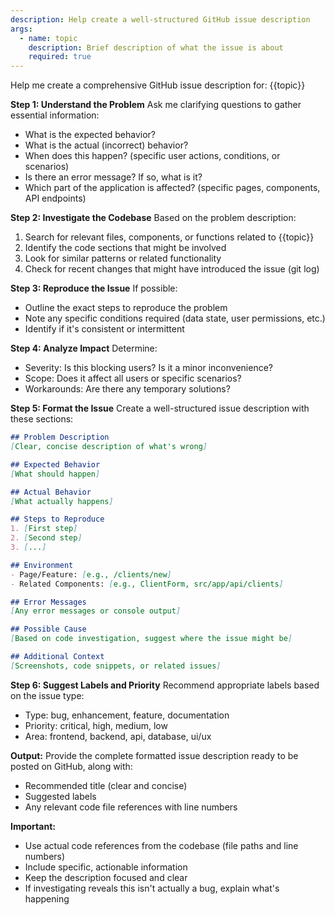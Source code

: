 ```yaml
---
description: Help create a well-structured GitHub issue description
args:
  - name: topic
    description: Brief description of what the issue is about
    required: true
---
```


Help me create a comprehensive GitHub issue description for: {{topic}}

**Step 1: Understand the Problem**
Ask me clarifying questions to gather essential information:
- What is the expected behavior?
- What is the actual (incorrect) behavior?
- When does this happen? (specific user actions, conditions, or scenarios)
- Is there an error message? If so, what is it?
- Which part of the application is affected? (specific pages, components, API endpoints)

**Step 2: Investigate the Codebase**
Based on the problem description:
1. Search for relevant files, components, or functions related to {{topic}}
2. Identify the code sections that might be involved
3. Look for similar patterns or related functionality
4. Check for recent changes that might have introduced the issue (git log)

**Step 3: Reproduce the Issue**
If possible:
- Outline the exact steps to reproduce the problem
- Note any specific conditions required (data state, user permissions, etc.)
- Identify if it's consistent or intermittent

**Step 4: Analyze Impact**
Determine:
- Severity: Is this blocking users? Is it a minor inconvenience?
- Scope: Does it affect all users or specific scenarios?
- Workarounds: Are there any temporary solutions?

**Step 5: Format the Issue**
Create a well-structured issue description with these sections:

```markdown
## Problem Description
[Clear, concise description of what's wrong]

## Expected Behavior
[What should happen]

## Actual Behavior
[What actually happens]

## Steps to Reproduce
1. [First step]
2. [Second step]
3. [...]

## Environment
- Page/Feature: [e.g., /clients/new]
- Related Components: [e.g., ClientForm, src/app/api/clients]

## Error Messages
[Any error messages or console output]

## Possible Cause
[Based on code investigation, suggest where the issue might be]

## Additional Context
[Screenshots, code snippets, or related issues]
```

**Step 6: Suggest Labels and Priority**
Recommend appropriate labels based on the issue type:
- Type: bug, enhancement, feature, documentation
- Priority: critical, high, medium, low
- Area: frontend, backend, api, database, ui/ux

**Output:**
Provide the complete formatted issue description ready to be posted on GitHub, along with:
- Recommended title (clear and concise)
- Suggested labels
- Any relevant code file references with line numbers

**Important:**
- Use actual code references from the codebase (file paths and line numbers)
- Include specific, actionable information
- Keep the description focused and clear
- If investigating reveals this isn't actually a bug, explain what's happening

